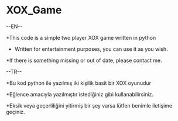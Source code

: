 # XOX_Game
--EN--


*This code is a simple two player XOX game written in python

* Written for entertainment purposes, you can use it as you wish.

*If there is something missing or out of date, please contact me.


--TR--


*Bu kod python ile yazılmış iki kişilik basit bir XOX oyunudur

*Eğlence amacıyla yazılmıştır istediğiniz gibi kullanabilirsiniz.

*Eksik veya geçerliliğini yitirmiş bir şey varsa lütfen benimle iletişime geçiniz.
